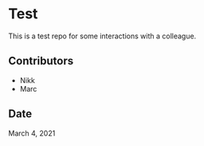 # Test

This is a test repo for some interactions with a colleague.

## Contributors

* Nikk
* Marc

## Date

March 4, 2021


